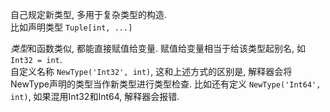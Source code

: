 自己规定新类型, 多用于复杂类型的构造.  
比如声明类型 `Tuple[int, ...]`  


*类型*和函数类似, 都能直接赋值给变量. 赋值给变量相当于给该类型起别名, 如`Int32 = int`.  
自定义名称 `NewType('Int32', int)`, 这和上述方式的区别是, 解释器会将NewType声明的类型当作新类型进行类型检查. 比如还有定义 `NewType('Int64', int)`, 如果混用Int32和Int64, 解释器会报错.

